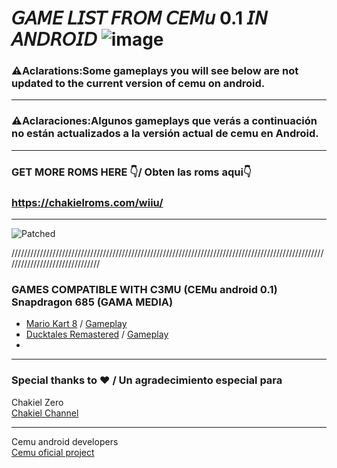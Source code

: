 # 𝘎𝘈𝘔𝘌 𝘓𝘐𝘚𝘛 𝘍𝘙𝘖𝘔 𝘊𝘌𝘔𝘶 0.1 𝘐𝘕 𝘈𝘕𝘋𝘙𝘖𝘐𝘋 ![image](https://github.com/user-attachments/assets/7e311d70-44ee-4fa4-bc51-ad0414f4aff1)


### ⚠Aclarations:Some gameplays you will see below are not updated to the current version of cemu on android.
---
### ⚠Aclaraciones:Algunos gameplays que verás a continuación no están actualizados a la versión actual de cemu en Android.

---
### GET MORE ROMS HERE 👇/ Obten las roms aqui👇
### https://chakielroms.com/wiiu/ 
---
![Patched](https://img.shields.io/badge/GAMELIST-for%20kuppersito-blueviolet)

///////////////////////////////////////////////////////////////////////////////////////////////////////////////////////////////
### GAMES COMPATIBLE WITH C3MU (CEMu android 0.1) Snapdragon 685 (GAMA MEDIA)
- [Mario Kart 8](https://chakielroms.com/wiiu/)
/ [Gameplay](https://www.youtube.com/watch?v=k5P_-4B1ESU)
- [Ducktales Remastered](https://chakielroms.com/wiiu/)
/ [Gameplay](https://www.youtube.com/watch?v=YlIQcIbxUb4)
-

  




---

### Special thanks to ❤ / Un agradecimiento especial para
Chakiel Zero<br/>
[Chakiel Channel](https://www.youtube.com/@Chakielzero2)

---
Cemu android developers<br/>
[Cemu oficial project](https://github.com/cemu-project/Cemu)


